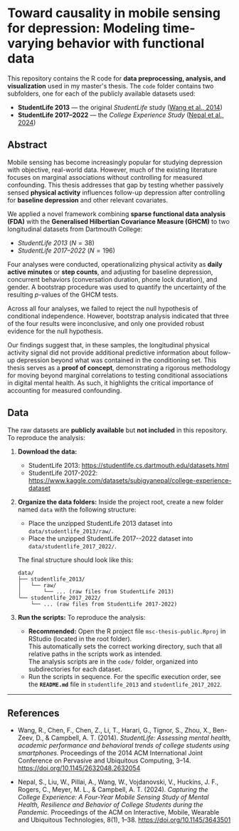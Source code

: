 # Toward causality in mobile sensing for depression: Modeling time-varying behavior with functional data


This repository contains the R code for **data preprocessing, analysis, and visualization** used in my master's thesis. The `code` folder contains two subfolders, one for each of the publicly available datasets used: 

- **StudentLife 2013** — the original *StudentLife* study ([Wang et al., 2014](#references))  
- **StudentLife 2017–2022** — the *College Experience Study* ([Nepal et al., 2024](#references))


## Abstract
Mobile sensing has become increasingly popular for studying depression with objective, real-world data. However, much of the existing literature focuses on marginal associations without controlling for measured confounding. This thesis addresses that gap by testing whether passively sensed **physical activity** influences follow-up depression after controlling for **baseline depression** and other relevant covariates.

We applied a novel framework combining **sparse functional data analysis (FDA)** with the **Generalised Hilbertian Covariance Measure (GHCM)** to two longitudinal datasets from Dartmouth College:  
- *StudentLife 2013* ($N=38$)  
- *StudentLife 2017–2022* ($N=196$)  

Four analyses were conducted, operationalizing physical activity as **daily active minutes** or **step counts**, and adjusting for baseline depression, concurrent behaviors (conversation duration, phone lock duration), and gender. A bootstrap procedure was used to quantify the uncertainty of the resulting $p$-values of the GHCM tests.

Across all four analyses, we failed to reject the null hypothesis of conditional independence. However, bootstrap analysis indicated that three of the four results were inconclusive, and only one provided robust evidence for the null hypothesis.

Our findings suggest that, in these samples, the longitudinal physical activity signal did not provide additional predictive information about follow-up depression beyond what was contained in the conditioning set. This thesis serves as a **proof of concept**, demonstrating a rigorous methodology for moving beyond marginal correlations to testing conditional associations in digital mental health. As such, it highlights the critical importance of accounting for measured confounding.


## Data 
The raw datasets are **publicly available** but **not included** in this repository. To reproduce the analysis:


1.  **Download the data:**
    * StudentLife 2013: https://studentlife.cs.dartmouth.edu/datasets.html
    * StudentLife 2017-2022: https://www.kaggle.com/datasets/subigyanepal/college-experience-dataset
  
  
2.  **Organize the data folders:** Inside the project root, create a new folder named `data` with the following structure:
    * Place the unzipped StudentLife 2013 dataset into `data/studentlife_2013/raw/`.
    * Place the unzipped StudentLife 2017--2022 dataset into `data/studentlife_2017_2022/`.
    
    The final structure should look like this:

    ```
    data/
    ├── studentlife_2013/
    │   └── raw/
    │       └── ... (raw files from StudentLife 2013)
    └── studentlife_2017_2022/
        └── ... (raw files from StudentLife 2017-2022)
    ```

3. **Run the scripts:** To reproduce the analysis:  
   * **Recommended:** Open the R project file `msc-thesis-public.Rproj` in RStudio (located in the root folder).  
     This automatically sets the correct working directory, such that all relative paths in the scripts work as intended.  
     The analysis scripts are in the `code/` folder, organized into subdirectories for each dataset.  
   * Run the scripts in sequence. For the specific execution order, see the **`README.md`** file in `studentlife_2013` and `studentlife_2017_2022`.

---


## References

- Wang, R., Chen, F., Chen, Z., Li, T., Harari, G., Tignor, S., Zhou, X., Ben-Zeev, D., & Campbell, A. T. (2014). *StudentLife: Assessing mental health, academic performance and behavioral trends of college students using smartphones.* Proceedings of the 2014 ACM International Joint Conference on Pervasive and Ubiquitous Computing, 3–14. https://doi.org/10.1145/2632048.2632054  

- Nepal, S., Liu, W., Pillai, A., Wang, W., Vojdanovski, V., Huckins, J. F., Rogers, C., Meyer, M. L., & Campbell, A. T. (2024). *Capturing the College Experience: A Four-Year Mobile Sensing Study of Mental Health, Resilience and Behavior of College Students during the Pandemic.* Proceedings of the ACM on Interactive, Mobile, Wearable and Ubiquitous Technologies, 8(1), 1–38. https://doi.org/10.1145/3643501  



